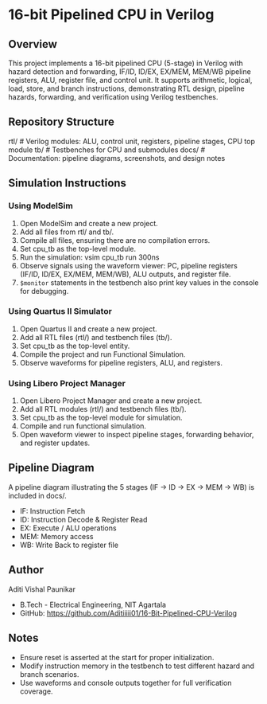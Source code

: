 # 16-bit Pipelined CPU in Verilog

## Overview
This project implements a 16-bit pipelined CPU (5-stage) in Verilog with hazard detection and forwarding, IF/ID, ID/EX, EX/MEM, MEM/WB pipeline registers, ALU, register file, and control unit. It supports arithmetic, logical, load, store, and branch instructions, demonstrating RTL design, pipeline hazards, forwarding, and verification using Verilog testbenches.

## Repository Structure

rtl/ # Verilog modules: ALU, control unit, registers, pipeline stages, CPU top module
tb/ # Testbenches for CPU and submodules
docs/ # Documentation: pipeline diagrams, screenshots, and design notes

## Simulation Instructions
### Using ModelSim
1. Open ModelSim and create a new project.
2. Add all files from rtl/ and tb/.
3. Compile all files, ensuring there are no compilation errors.
4. Set cpu_tb as the top-level module.
5. Run the simulation:
   vsim cpu_tb
   run 300ns
6. Observe signals using the waveform viewer: PC, pipeline registers (IF/ID, ID/EX, EX/MEM, MEM/WB), ALU outputs, and register file.
7. `$monitor` statements in the testbench also print key values in the console for debugging.

### Using Quartus II Simulator
1. Open Quartus II and create a new project.
2. Add all RTL files (rtl/) and testbench files (tb/).
3. Set cpu_tb as the top-level entity.
4. Compile the project and run Functional Simulation.
5. Observe waveforms for pipeline registers, ALU, and registers.

### Using Libero Project Manager
1. Open Libero Project Manager and create a new project.
2. Add all RTL modules (rtl/) and testbench files (tb/).
3. Set cpu_tb as the top-level module for simulation.
4. Compile and run functional simulation.
5. Open waveform viewer to inspect pipeline stages, forwarding behavior, and register updates.

## Pipeline Diagram
A pipeline diagram illustrating the 5 stages (IF → ID → EX → MEM → WB) is included in docs/.
- IF: Instruction Fetch
- ID: Instruction Decode & Register Read
- EX: Execute / ALU operations
- MEM: Memory access
- WB: Write Back to register file

## Author
Aditi Vishal Paunikar
- B.Tech - Electrical Engineering, NIT Agartala
- GitHub: https://github.com/Aditiiiii01/16-Bit-Pipelined-CPU-Verilog

## Notes
- Ensure reset is asserted at the start for proper initialization.
- Modify instruction memory in the testbench to test different hazard and branch scenarios.
- Use waveforms and console outputs together for full verification coverage.
